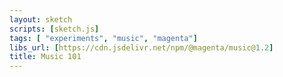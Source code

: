 ```yaml
---
layout: sketch
scripts: [sketch.js]
tags: [ "experiments", "music", "magenta"]
libs_url: [https://cdn.jsdelivr.net/npm/@magenta/music@1.2]
title: Music 101
---
```

